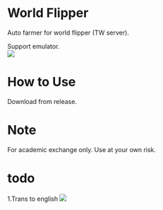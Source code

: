 # World Flipper
  Auto farmer for world flipper (TW server). <br>
  
  Support emulator.<br>
  ![](https://i.imgur.com/Lv1aycH.png)
  
# How to Use
  Download from release.
  
# Note
  For academic exchange only. Use at your own risk.
  

# todo
1.Trans to english
  ![](https://i.imgur.com/9RVAMhZ.png)
